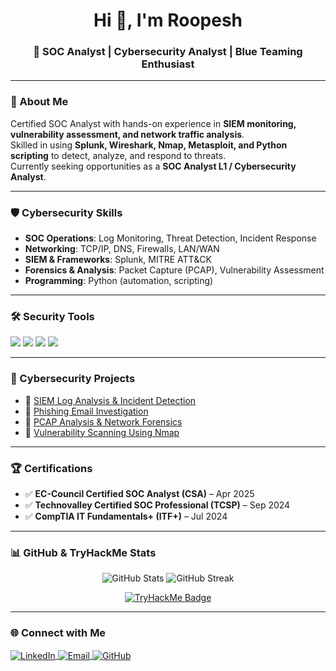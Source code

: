 <h1 align="center">Hi 👋, I'm Roopesh</h1>
<h3 align="center">🚀 SOC Analyst | Cybersecurity Analyst | Blue Teaming Enthusiast</h3>

---

### 🔐 About Me  
Certified SOC Analyst with hands-on experience in **SIEM monitoring, vulnerability assessment, and network traffic analysis**.  
Skilled in using **Splunk, Wireshark, Nmap, Metasploit, and Python scripting** to detect, analyze, and respond to threats.  
Currently seeking opportunities as a **SOC Analyst L1 / Cybersecurity Analyst**.  

---

### 🛡️ Cybersecurity Skills
- **SOC Operations**: Log Monitoring, Threat Detection, Incident Response  
- **Networking**: TCP/IP, DNS, Firewalls, LAN/WAN  
- **SIEM & Frameworks**: Splunk, MITRE ATT&CK  
- **Forensics & Analysis**: Packet Capture (PCAP), Vulnerability Assessment  
- **Programming**: Python (automation, scripting)  

---

### 🛠️ Security Tools
<p>
  <img src="https://img.shields.io/badge/Splunk-000000?style=for-the-badge&logo=splunk&logoColor=white"/>
  <img src="https://img.shields.io/badge/Wireshark-1679A7?style=for-the-badge&logo=wireshark&logoColor=white"/>
  <img src="https://img.shields.io/badge/Nmap-004080?style=for-the-badge&logo=nmap&logoColor=white"/>
  <img src="https://img.shields.io/badge/BurpSuite-FF6F00?style=for-the-badge&logo=burpsuite&logoColor=white"/>
</p>

---

### 📂 Cybersecurity Projects
- 🔹 [SIEM Log Analysis & Incident Detection](#)  
- 🔹 [Phishing Email Investigation](#)  
- 🔹 [PCAP Analysis & Network Forensics](#)  
- 🔹 [Vulnerability Scanning Using Nmap](#)  

---

### 🏆 Certifications
- ✅ **EC-Council Certified SOC Analyst (CSA)** – Apr 2025  
- ✅ **Technovalley Certified SOC Professional (TCSP)** – Sep 2024  
- ✅ **CompTIA IT Fundamentals+ (ITF+)** – Jul 2024  

---

### 📊 GitHub & TryHackMe Stats
<p align="center">
  <img src="https://github-readme-stats.vercel.app/api?username=Roopesh377&show_icons=true&theme=tokyonight" alt="GitHub Stats" />
  <img src="https://github-readme-streak-stats.herokuapp.com/?user=Roopesh377&theme=tokyonight" alt="GitHub Streak" />
</p>

<p align="center">
  <a href="https://tryhackme.com/p/roopeshvp377">
    <img src="https://tryhackme-badges.s3.amazonaws.com/roopeshvp377.png" alt="TryHackMe Badge" />
  </a>
</p>



---

### 🌐 Connect with Me
<p align="left">
  <a href="https://www.linkedin.com/in/roopesh-vp-691093260" target="blank">
    <img align="center" src="https://img.icons8.com/fluency/48/000000/linkedin.png" alt="LinkedIn"/>
  </a>
  <a href="mailto:roopeshvp377@gmail.com" target="blank">
    <img align="center" src="https://img.icons8.com/fluency/48/000000/gmail.png" alt="Email"/>
  </a>
  <a href="https://github.com/roopeshvp" target="blank">
    <img align="center" src="https://img.icons8.com/fluency/48/000000/github.png" alt="GitHub"/>
  </a>
</p>
